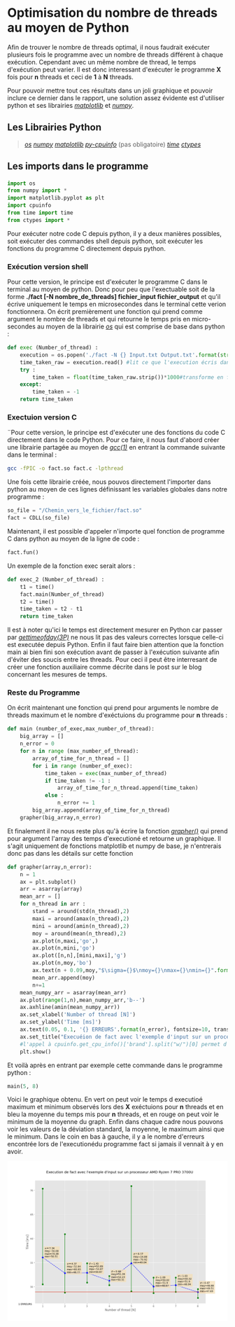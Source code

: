 # Optimisation du nombre de threads au moyen de Python

Afin de trouver le nombre de threads optimal, il nous faudrait exécuter plusieurs fois le programme avec un nombre de threads différent à chaque exécution. Cependant avec un même nombre de thread, le temps d'exécution peut varier. Il est donc interessant d'exécuter le programme **X** fois pour **n** threads et ceci de **1** à **N** threads. 

Pour pouvoir mettre tout ces résultats dans un joli graphique et pouvoir inclure ce dernier dans le rapport, une solution assez évidente est d'utiliser python et ses librairies [*matplotlib*](https://matplotlib.org/) et [*numpy*](https://numpy.org/).

> 
 ## Les Librairies Python


> [*os*](https://docs.python.org/3/library/os.html)
> [*numpy*](https://numpy.org/)
> [*matplotlib*](https://matplotlib.org/)
> [*py-cpuinfo*](https://github.com/workhorsy/py-cpuinfo) (pas obligatoire)
> [*time*](https://docs.python.org/fr/3/library/time.html)
> [*ctypes*](https://docs.python.org/3/library/ctypes.html)

## Les imports dans le programme
```python
import os
from numpy import *
import matplotlib.pyplot as plt
import cpuinfo
from time import time
from ctypes import *
```
Pour exécuter notre code C depuis python, il y a deux manières possibles, soit exécuter des commandes shell depuis python, soit exécuter les fonctions du programme C directement depuis python.

### Exécution version shell

Pour cette version, le principe est d'exécuter le programme C dans le terminal au moyen de python. Donc pour peu que l'exectuable soit de la forme **./fact [-N nombre_de_threads] fichier_input fichier_output** et qu'il écrive uniquement le temps en microsecondes dans le terminal cette verion fonctionnera. On écrit premièrement une fonction qui prend comme argument le nombre de threads et qui retourne le temps pris en micro-secondes au moyen de la librairie [*os*](https://docs.python.org/3/library/os.html) qui est comprise de base dans python :

```python
def exec (Number_of_thread) : 
    execution = os.popen('./fact -N {} Input.txt Output.txt'.format(str(Number_of_thread))) #écrit dans le terminal
    time_taken_raw = execution.read() #lit ce que l'execution écris dans le terminal
    try :
        time_taken = float(time_taken_raw.strip())*1000#transforme en float et retire le "\n"
    except:
        time_taken = -1
    return time_taken
```
### Exectuion version C

¨Pour cette version, le principe est d'exécuter une des fonctions du code C directement dans le code Python. Pour ce faire, il nous faut d'abord créer une librairie partagée au moyen de [*gcc(1)*](https://linux.die.net/man/1/gcc) en entrant la commande suivante dans le terminal : 

```bash
gcc -fPIC -o fact.so fact.c -lpthread
```
Une fois cette librairie créée, nous pouvos directement l'importer dans python au moyen de ces lignes définissant les variables globales dans notre programme :

```python
so_file = "/Chemin_vers_le_fichier/fact.so"
fact = CDLL(so_file)
```
Maintenant, il est possible d'appeler n'importe quel fonction de programme C dans python au moyen de la ligne de code :
```python
fact.fun()
```
Un exemple de la fonction exec serait alors : 

```python
def exec_2 (Number_of_thread) : 
    t1 = time()
    fact.main(Number_of_thread)
    t2 = time()
    time_taken = t2 - t1
    return time_taken
```

Il est à noter qu'ici le temps est directement mesurer en Python car passer par [*gettimeofday(3P)*](http://man7.org/linux/man-pages/man3/gettimeofday.3p.html) ne nous lit pas des valeurs correctes lorsque celle-ci est executée depuis Python. Enfin il faut faire bien attention que la fonction main ai bien fini son exécution avant de passer à l'exécution suivante afin d'éviter des soucis entre les threads. Pour ceci il peut être interresant de créer une fonction auxiliaire comme décrite dans le post sur le blog concernant les mesures de temps.

### Reste du Programme

On écrit maintenant une fonction qui prend pour arguments le nombre de threads maximum et le nombre d'exéctuions du programme pour **n** threads :

```python
def main (number_of_exec,max_number_of_thread):
    big_array = []
    n_error = 0
    for n in range (max_number_of_thread):
        array_of_time_for_n_thread = []
        for i in range (number_of_exec):
            time_taken = exec(max_number_of_thread)
            if time_taken != -1 :
                array_of_time_for_n_thread.append(time_taken)
            else : 
                n_error += 1
        big_array.append(array_of_time_for_n_thread)
    grapher(big_array,n_error)
```

Et finalement il ne nous reste plus qu'à écrire la fonction [*grapher()*]() qui prend pour argument l'array des temps d'executioné et retourne un graphique. Il s'agit uniquement de fonctions matplotlib et numpy de base, je n'entrerais donc pas dans les détails sur cette fonction

```python
def grapher(array,n_error):
    n = 1
    ax = plt.subplot()
    arr = asarray(array)
    mean_arr = []
    for n_thread in arr : 
        stand = around(std(n_thread),2)
        maxi = around(amax(n_thread),2)
        mini = around(amin(n_thread),2)
        moy = around(mean(n_thread),2)
        ax.plot(n,maxi,'go',)
        ax.plot(n,mini,'go')
        ax.plot([n,n],[mini,maxi],'g')
        ax.plot(n,moy,'bo')
        ax.text(n + 0.09,moy,"$\sigma={}$\nmoy={}\nmax={}\nmin={}".format(stand,moy,maxi,mini),bbox=dict(facecolor='wheat', alpha=0.7))
        mean_arr.append(moy)
        n+=1
    mean_numpy_arr = asarray(mean_arr)
    ax.plot(range(1,n),mean_numpy_arr,'b--')
    ax.axhline(amin(mean_numpy_arr))
    ax.set_xlabel('Number of thread [N]')
    ax.set_ylabel('Time [ms]')
    ax.text(0.05, 0.1, '{} ERREURS'.format(n_error), fontsize=10, transform=plt.gcf().transFigure)
    ax.set_title("Execuéion de fact avec l'exemple d'input sur un processeur " + cpuinfo.get_cpu_info()['brand'].split("w/")[0] ,pad=30)
    #l'appel à cpuinfo.get_cpu_info()['brand'].split("w/")[0] permet d'avoir le nom du processeur
    plt.show()
```

Et voilà après en entrant par exemple cette commande dans le programme python : 
```python
main(5, 8)
```
Voici le graphique obtenu. En vert on peut voir le temps d executioé maximum et minimum observés lors des **X** exéctuions pour **n** threads et en bleu la moyenne du temps mis pour **n** threads, et en rouge on peut voir le minimum de la moyenne du graph. Enfin dans chaque cadre nous pouvons voir les valeurs de la déviation standard, la moyenne, le maximum ainsi que le minimum. Dans le coin en bas à gauche, il y a le nombre d'erreurs encontrée lors de l'executionédu programme fact si jamais il vennait à y en avoir.

![Graph](https://raw.githubusercontent.com/Eliot-P/public_png/master/Graph2.png)